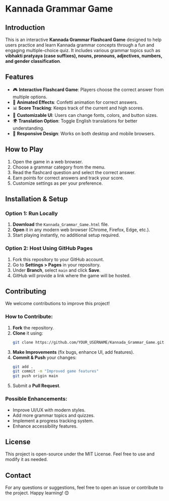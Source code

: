 # Kannada Grammar Game

## Introduction
This is an interactive **Kannada Grammar Flashcard Game** designed to help users practice and learn Kannada grammar concepts through a fun and engaging multiple-choice quiz. It includes various grammar topics such as **vibhakti pratyaya (case suffixes), nouns, pronouns, adjectives, numbers, and gender classification**.

## Features
- 🎮 **Interactive Flashcard Game**: Players choose the correct answer from multiple options.
- 🎉 **Animated Effects**: Confetti animation for correct answers.
- 📊 **Score Tracking**: Keeps track of the current and high scores.
- 🎨 **Customizable UI**: Users can change fonts, colors, and button sizes.
- 🌍 **Translation Option**: Toggle English translations for better understanding.
- 📱 **Responsive Design**: Works on both desktop and mobile browsers.

## How to Play
1. Open the game in a web browser.
2. Choose a grammar category from the menu.
3. Read the flashcard question and select the correct answer.
4. Earn points for correct answers and track your score.
5. Customize settings as per your preference.

## Installation & Setup
### Option 1: Run Locally
1. **Download** the `Kannada_Grammar_Game.html` file.
2. **Open** it in any modern web browser (Chrome, Firefox, Edge, etc.).
3. Start playing instantly, no additional setup required.

### Option 2: Host Using GitHub Pages
1. Fork this repository to your GitHub account.
2. Go to **Settings > Pages** in your repository.
3. Under **Branch**, select `main` and click **Save**.
4. GitHub will provide a link where the game will be hosted.

## Contributing
We welcome contributions to improve this project!

### How to Contribute:
1. **Fork** the repository.
2. **Clone** it using:
   ```bash
   git clone https://github.com/YOUR_USERNAME/Kannada_Grammar_Game.git
   ```
3. **Make Improvements** (fix bugs, enhance UI, add features).
4. **Commit & Push** your changes:
   ```bash
   git add .
   git commit -m "Improved game features"
   git push origin main
   ```
5. Submit a **Pull Request**.

### Possible Enhancements:
- Improve UI/UX with modern styles.
- Add more grammar topics and quizzes.
- Implement a progress tracking system.
- Enhance accessibility features.

## License
This project is open-source under the MIT License. Feel free to use and modify it as needed.

## Contact
For any questions or suggestions, feel free to open an issue or contribute to the project. Happy learning! 😊

